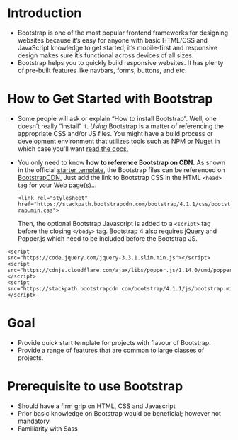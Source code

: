 # Introduction
* Bootstrap is one of the most popular frontend frameworks for designing websites because it’s easy for anyone with basic HTML/CSS and JavaScript knowledge to get started; it’s mobile-first and responsive design makes sure it’s functional across devices of all sizes.
* Bootstrap helps you to quickly build responsive websites. It has plenty of pre-built features like navbars, forms, buttons, and etc.

# How to Get Started with Bootstrap
* Some people will ask or explain “How to install Bootstrap”. Well, one doesn’t really “install” it. *Using* Bootstrap is a matter of referencing the appropriate CSS and/or JS files.
  You might have a build process or development environment that utilizes tools such as NPM or Nuget in which case you'll want [read the docs.](https://getbootstrap.com/docs/4.1/getting-started/build-tools/)
* You only need to know **how to reference Bootstrap on CDN.** As shown in the official [starter template](https://getbootstrap.com/docs/4.0/getting-started/introduction/#starter-template), the Bootstrap files can be referenced on [BootstrapCDN.](https://www.bootstrapcdn.com/)
  Just add the link to Bootstrap CSS in the HTML ```<head>``` tag for your Web page(s)…
  
   ```<link rel="stylesheet" href="https://stackpath.bootstrapcdn.com/bootstrap/4.1.1/css/bootstrap.min.css">```
   
   Then, the optional Bootstrap Javascript is added to a ```<script>``` tag before the closing ```</body>``` tag. Bootstrap 4 also requires jQuery and Popper.js which need to be included before the Bootstrap JS.
   
```
<script 
src="https://code.jquery.com/jquery-3.3.1.slim.min.js"></script>
<script
src="https://cdnjs.cloudflare.com/ajax/libs/popper.js/1.14.0/umd/popper.min.js"></script>
<script 
src="https://stackpath.bootstrapcdn.com/bootstrap/4.1.1/js/bootstrap.min.js"></script>
```

# Goal 
* Provide quick start template for projects with flavour of Bootstrap.
* Provide a range of features that are common to large classes of projects.

# Prerequisite to use Bootstrap
* Should have a firm grip on HTML, CSS and Javascript 
* Prior basic knowledge on Bootstrap would be beneficial; however not mandatory
* Familiarity with Sass
